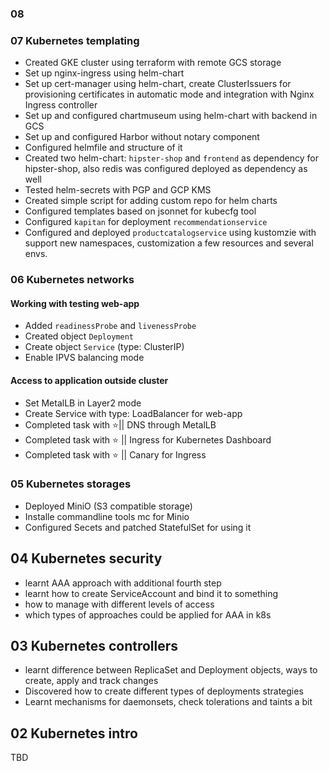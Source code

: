 ### 08 
### 07 Kubernetes templating
* Created GKE cluster using terraform with remote GCS storage
* Set up nginx-ingress using helm-chart
* Set up cert-manager using helm-chart, create ClusterIssuers for provisioning certificates in automatic mode and integration with Nginx Ingress controller
* Set up and configured chartmuseum using helm-chart with backend in GCS
* Set up and configured Harbor without notary component
* Configured helmfile and structure of it
* Created two helm-chart: `hipster-shop` and `frontend` as dependency for hipster-shop, also redis was configured deployed as dependency as well
* Tested helm-secrets with PGP and GCP KMS
* Created simple script for adding custom repo for helm charts
* Configured templates based on jsonnet for kubecfg tool
* Configured `kapitan` for deployment `recommendationservice`
* Configured and deployed `productcatalogservice` using kustomzie with support new namespaces, customization a few resources and several envs.

### 06 Kubernetes networks
#### Working with testing web-app
* Added `readinessProbe` and `livenessProbe`
* Created object `Deployment`
* Create object `Service` (type: ClusterIP)
* Enable IPVS balancing mode

#### Access to application outside cluster
- Set MetalLB in Layer2 mode
- Create Service with type: LoadBalancer for web-app
- Completed task with :star:|| DNS through MetalLB
- Completed task with :star: || Ingress for Kubernetes Dashboard
- Completed task with :star: || Canary for Ingress

### 05 Kubernetes storages
* Deployed MiniO (S3 compatible storage)
* Installe commandline tools mc for Minio
* Configured Secets and patched StatefulSet for using it

## 04 Kubernetes security
* learnt AAA approach with additional fourth step
* learnt how to create ServiceAccount and bind it to something
* how to manage with different levels of access
* which types of approaches could be applied for AAA in k8s

## 03 Kubernetes controllers ##
* learnt difference between ReplicaSet and Deployment objects, ways to create, apply and track changes
* Discovered how to create different types of deployments strategies
* Learnt mechanisms for daemonsets, check tolerations and taints a bit

## 02 Kubernetes intro ##
TBD
